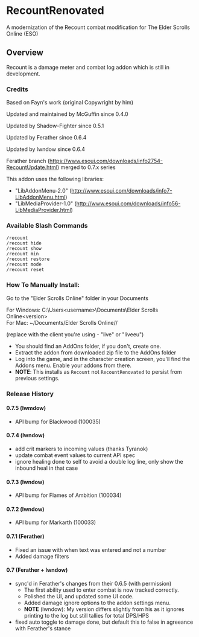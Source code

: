 # RecountRenovated
A modernization of the Recount combat modification for The Elder Scrolls Online (ESO) 

## Overview
Recount is a damage meter and combat log addon which is still in development.

### Credits
Based on Fayn's work (original Copywright by him)

Updated and maintained by McGuffin since 0.4.0

Updated by Shadow-Fighter since 0.5.1

Updated by Ferather since 0.6.4

Updated by lwndow since 0.6.4

Ferather branch (https://www.esoui.com/downloads/info2754-RecountUpdate.html) merged to 0.7.x series


This addon uses the following libraries:
- "LibAddonMenu-2.0" (http://www.esoui.com/downloads/info7-LibAddonMenu.html)
- "LibMediaProvider-1.0" (http://www.esoui.com/downloads/info56-LibMediaProvider.html)

### Available Slash Commands
```
/recount
/recount hide
/recount show
/recount min
/recount restore
/recount mode
/recount reset
```

### How To Manually Install:
Go to the "Elder Scrolls Online" folder in your Documents

  For Windows: C:\Users\<username>\Documents\Elder Scrolls Online\<version>\
  For Mac: ~/Documents/Elder Scrolls Online/<version>/

  (replace <version> with the client you're using - "live" or "liveeu")

* You should find an AddOns folder, if you don't, create one.
* Extract the addon from downloaded zip file to the AddOns folder
* Log into the game, and in the character creation screen, you'll find the Addons menu. Enable your addons from there.
* **NOTE**: This installs as `Recount` not `RecountRenovated` to persist from previous settings. 

### Release History
#### 0.7.5 (lwmdow)
* API bump for Blackwood (100035)
#### 0.7.4 (lwndow)
* add crit markers to incoming values (thanks Tyranok)
* update combat event values to current API spec
* ignore healing done to self to avoid a double log line, only show the inbound heal in that case

#### 0.7.3 (lwndow)
* API bump for Flames of Ambition (100034)

#### 0.7.2 (lwndow)
* API bump for Markarth (100033)

#### 0.7.1 (Ferather)
* Fixed an issue with when text was entered and not a number
* Added damage filters

#### 0.7 (Ferather + lwndow)
* sync'd in Ferather's changes from their 0.6.5 (with permission)
  * The first ability used to enter combat is now tracked correctly.
  * Polished the UI, and updated some UI code.
  * Added damage ignore options to the addon settings menu.
  * **NOTE** (lwndow): My version differs slightly from his as it ignores printing to the log but still tallies for total DPS/HPS 
* fixed auto toggle to damage done, but default this to false in agreeance with Ferather's stance

